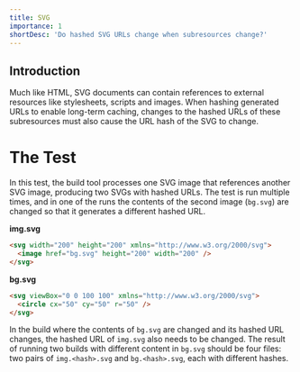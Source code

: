 ```yaml
---
title: SVG
importance: 1
shortDesc: 'Do hashed SVG URLs change when subresources change?'
---
```


## Introduction

Much like HTML, SVG documents can contain references to external resources like stylesheets, scripts and images. When hashing generated URLs to enable long-term caching, changes to the hashed URLs of these subresources must also cause the URL hash of the SVG to change.

# The Test

In this test, the build tool processes one SVG image that references another SVG image, producing two SVGs with hashed URLs. The test is run multiple times, and in one of the runs the contents of the second image (`bg.svg`) are changed so that it generates a different hashed URL.

**img.svg**

```html
<svg width="200" height="200" xmlns="http://www.w3.org/2000/svg">
  <image href="bg.svg" height="200" width="200" />
</svg>
```

**bg.svg**

```html
<svg viewBox="0 0 100 100" xmlns="http://www.w3.org/2000/svg">
  <circle cx="50" cy="50" r="50" />
</svg>
```

In the build where the contents of `bg.svg` are changed and its hashed URL changes, the hashed URL of `img.svg` also needs to be changed. The result of running two builds with different content in `bg.svg` should be four files: two pairs of `img.<hash>.svg` and `bg.<hash>.svg`, each with different hashes.
